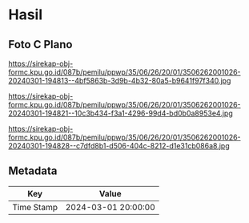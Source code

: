 # Hasil

## Foto C Plano

https://sirekap-obj-formc.kpu.go.id/087b/pemilu/ppwp/35/06/26/20/01/3506262001026-20240301-194813--4bf5863b-3d9b-4b32-80a5-b9641f97f340.jpg

https://sirekap-obj-formc.kpu.go.id/087b/pemilu/ppwp/35/06/26/20/01/3506262001026-20240301-194821--10c3b434-f3a1-4296-99d4-bd0b0a8953e4.jpg

https://sirekap-obj-formc.kpu.go.id/087b/pemilu/ppwp/35/06/26/20/01/3506262001026-20240301-194828--c7dfd8b1-d506-404c-8212-d1e31cb086a8.jpg


## Metadata

| Key        | Value               |
| ---------- | ------------------- |
| Time Stamp | 2024-03-01 20:00:00 |



